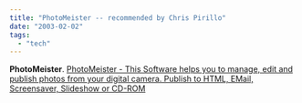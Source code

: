 ```yaml
---
title: "PhotoMeister -- recommended by Chris Pirillo"
date: "2003-02-02"
tags: 
  - "tech"
---
```


**PhotoMeister**. [PhotoMeister - This Software helps you to manage, edit and publish photos from your digital camera. Publish to HTML, EMail, Screensaver, Slideshow or CD-ROM](http://www.photomeister.com/index.htm)
